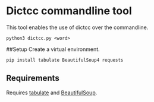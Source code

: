 # Dictcc commandline tool

This tool enables the use of dictcc over the commandline.

	python3 dictcc.py <word>
	
##Setup
Create a virtual environment.

    pip install tabulate BeautifulSoup4 requests
    
    
## Requirements
Requires [tabulate](https://bitbucket.org/astanin/python-tabulate) and [BeautifulSoup](https://www.crummy.com/software/BeautifulSoup/).
